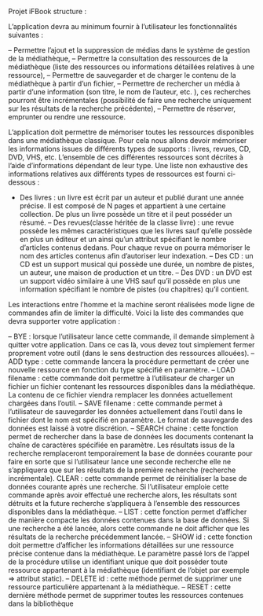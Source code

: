 Projet iFBook structure :

L’application devra au minimum fournir à l’utilisateur les fonctionnalités suivantes :

– Permettre l’ajout et la suppression de médias dans le système de gestion de la médiathèque,
– Permettre la consultation des ressources de la médiathèque (liste des ressources ou informations
détaillées relatives à une ressource),
– Permettre de sauvegarder et de charger le contenu de la médiathèque à partir d’un fichier,
– Permettre de rechercher un média à partir d’une information (son titre, le nom de l’auteur, etc.
), ces recherches pourront être incrémentales (possibilité de faire une recherche uniquement sur les
résultats de la recherche précédente),
– Permettre de réserver, emprunter ou rendre une ressource.

L’application doit permettre de mémoriser toutes les ressources disponibles dans une médiathèque
classique. Pour cela nous allons devoir mémoriser les informations issues de différents types de supports :
livres, revues, CD, DVD, VHS, etc. L’ensemble de ces différentes ressources sont décrites à l’aide d’informations
dépendant de leur type. Une liste non exhaustive des informations relatives aux différents types
de ressources est fourni ci-dessous :

- Des livres : un livre est écrit par un auteur et publié durant une année précise. Il est composé de
N pages et appartient à une certaine collection. De plus un livre possède un titre et il peut posséder
un résumé.
– Des revues(classe héritée de la classe livre) : une revue possède les mêmes caractéristiques que les livres sauf qu’elle possède en plus
un éditeur et un ainsi qu’un attribut spécifiant le nombre d’articles contenus dedans. Pour chaque
revue on pourra mémoriser le nom des articles contenus afin d’autoriser leur indexation.
– Des CD : un CD est un support musical qui possède une durée, un nombre de pistes, un auteur,
une maison de production et un titre.
– Des DVD : un DVD est un support vidéo similaire à une VHS sauf qu’il possède en plus une
information spécifiant le nombre de pistes (ou chapitres) qu’il contient.


Les interactions entre l’homme et la machine seront réalisées mode ligne de commandes afin de limiter
la difficulté. Voici la liste des commandes que devra supporter votre application :

– BYE : lorsque l’utilisateur lance cette commande, il demande simplement à quitter votre application.
Dans ce cas là, vous devez tout simplement fermer proprement votre outil (dans le sens
destruction des ressources allouées).
– ADD type : cette commande lancera la procédure permettant de créer une nouvelle ressource en
fonction du type spécifié en paramètre.
– LOAD filename : cette commande doit permettre à l’utilisateur de charger un fichier un fichier
contenant les ressources disponibles dans la médiathèque. La contenu de ce fichier viendra remplacer
les données actuellement chargées dans l’outil.
– SAVE filename : cette commande permet à l’utilisateur de sauvegarder les données actuellement
dans l’outil dans le fichier dont le nom est spécifié en paramètre. Le format de sauvegarde des
données est laissé à votre discrétion.
– SEARCH chaine : cette fonction permet de rechercher dans la base de données les documents
contenant la chaîne de caractères spécifiée en paramètre. Les résultats issus de la recherche remplaceront
temporairement la base de données courante pour faire en sorte que si l’utilisateur lance
une seconde recherche elle ne s’appliquera que sur les résultats de la première recherche (recherche
incrémentale).
CLEAR : cette commande permet de réinitialiser la base de données courante après une recherche.
Si l’utilisateur emploie cette commande après avoir effectué une recherche alors, les résultats sont
détruits et la future recherche s’appliquera à l’ensemble des ressources disponibles dans la médiathèque.
– LIST : cette fonction permet d’afficher de manière compacte les données contenues dans la base de
données. Si une recherche a été lancée, alors cette commande ne doit afficher que les résultats de la
recherche précédemment lancée.
– SHOW id : cette fonction doit permettre d’afficher les informations détaillées sur une ressource
précise contenue dans la médiathèque. Le paramètre passé lors de l’appel de la procédure utilise un
identifiant unique que doit posséder toute ressource appartenant à la médiathèque (identifiant de
l’objet par exemple => attribut static).
– DELETE id : cette méthode permet de supprimer une ressource particulière appartenant à la
médiathèque.
– RESET : cette dernière méthode permet de supprimer toutes les ressources contenues dans la
bibliothèque

